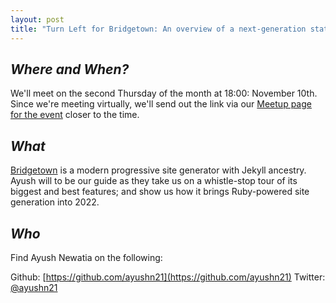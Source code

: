 ```yaml
---
layout: post
title: "Turn Left for Bridgetown: An overview of a next-generation static(ish) site generator"
---
```


## *Where and When?*
We'll meet on the second Thursday of the month at 18:00: November 10th. Since we're meeting virtually, we'll send out the link via our [Meetup page for the event](https://www.meetup.com/meetup-group-xwgucjde/events/ncvxtsydcqblb/) closer to the time.

## *What*
[Bridgetown](https://www.bridgetownrb.com/) is a modern progressive site generator with Jekyll ancestry. Ayush will to be our guide as they take us on a whistle-stop tour of its biggest and best features; and show us how it brings Ruby-powered site generation into 2022.

## *Who*
Find Ayush Newatia on the following:

Github: [https://github.com/ayushn21](https://github.com/ayushn21)
Twitter: [@ayushn21](https://twitter.com/ayushn21)